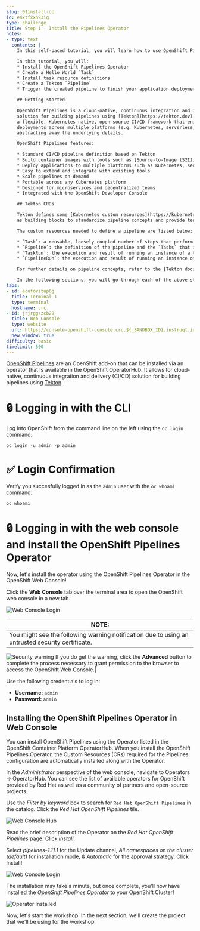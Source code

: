 ```yaml
---
slug: 01install-op
id: emxtfxxh93ig
type: challenge
title: Step 1 - Install the Pipelines Operator
notes:
- type: text
  contents: |-
    In this self-paced tutorial, you will learn how to use OpenShift Pipelines to automate the deployment of your applications.

    In this tutorial, you will:
    * Install the OpenShift Pipelines Operator
    * Create a Hello World `Task`
    * Install task resource definitions
    * Create a Tekton `Pipeline`
    * Trigger the created pipeline to finish your application deployment.

    ## Getting started

    OpenShift Pipelines is a cloud-native, continuous integration and delivery (CI/CD)
    solution for building pipelines using [Tekton](https://tekton.dev). Tekton is
    a flexible, Kubernetes-native, open-source CI/CD framework that enables automating
    deployments across multiple platforms (e.g. Kubernetes, serverless, VMs, and so forth) by
    abstracting away the underlying details.

    OpenShift Pipelines features:

    * Standard CI/CD pipeline definition based on Tekton
    * Build container images with tools such as [Source-to-Image (S2I)](https://docs.openshift.com/container-platform/latest/builds/understanding-image-builds.html#build-strategy-s2i_understanding-image-builds) and [Buildah](https://buildah.io/)
    * Deploy applications to multiple platforms such as Kubernetes, serverless, and VMs
    * Easy to extend and integrate with existing tools
    * Scale pipelines on-demand
    * Portable across any Kubernetes platform
    * Designed for microservices and decentralized teams
    * Integrated with the OpenShift Developer Console

    ## Tekton CRDs

    Tekton defines some [Kubernetes custom resources](https://kubernetes.io/docs/concepts/extend-kubernetes/api-extension/custom-resources/)
    as building blocks to standardize pipeline concepts and provide terminology that is consistent across CI/CD solutions. These custom resources are an extension of the Kubernetes API that lets users create and interact with these objects using the OpenShift CLI (`oc`), `kubectl`, and other Kubernetes tools.

    The custom resources needed to define a pipeline are listed below:

    * `Task`: a reusable, loosely coupled number of steps that perform a specific task (e.g. building a container image)
    * `Pipeline`: the definition of the pipeline and the `Tasks` that it should perform
    * `TaskRun`: the execution and result of running an instance of a task
    * `PipelineRun`: the execution and result of running an instance of a pipeline, which includes a number of `TaskRuns`

    For further details on pipeline concepts, refer to the [Tekton documentation](https://github.com/tektoncd/pipeline/tree/master/docs#learn-more) that provides an excellent guide for understanding various parameters and attributes available for defining pipelines.

    In the following sections, you will go through each of the above steps to define and invoke a pipeline. Let's get started!
tabs:
- id: ecofovztup6g
  title: Terminal 1
  type: terminal
  hostname: crc
- id: jrjrggszcb29
  title: Web Console
  type: website
  url: https://console-openshift-console.crc.${_SANDBOX_ID}.instruqt.io
  new_window: true
difficulty: basic
timelimit: 500
---
```

[OpenShift Pipelines](https://docs.openshift.com/container-platform/latest/cicd/pipelines/understanding-openshift-pipelines.html) are an OpenShift add-on that can be installed via an operator that is available in the OpenShift OperatorHub. It allows for cloud-native, continuous integration and delivery (CI/CD) solution for building pipelines using [Tekton](https://tekton.dev/).

🔒 Logging in with the CLI
=======================

Log into OpenShift from the command line on the left using the `oc login` command:

```
oc login -u admin -p admin
```

✅ Login Confirmation
==================

Verify you succesfully logged in as the `admin` user with the `oc whoami` command:

```
oc whoami
```

🔒 Logging in with the web console and install the OpenShift Pipelines Operator
===============================


Now, let's install the operator using the OpenShift Pipelines Operator in the OpenShift Web Console!

Click the **Web Console** tab over the terminal area to open the OpenShift web console in a new tab.

![Web Console Login](https://raw.githubusercontent.com/openshift-instruqt/instruqt/master/assets/middleware/pipelines/web-console-login.png)

|NOTE:|
|----|
|You might see the following warning notification due to using an untrusted security certificate.
![Security warning](https://raw.githubusercontent.com/openshift-instruqt/instruqt/master/instruqt-tracks/developing-on-openshift-getting-started/assets/security_warning.png)
If you do get the warning, click the **Advanced** button to complete the process necessary to grant permission to the browser to access the OpenShift Web Console.|



Use the following credentials to log in:

* **Username:** `admin`
* **Password:** `admin`

## Installing the OpenShift Pipelines Operator in Web Console

You can install OpenShift Pipelines using the Operator listed in the OpenShift Container Platform OperatorHub. When you install the OpenShift Pipelines Operator, the Custom Resources (CRs) required for the Pipelines configuration are automatically installed along with the Operator.

In the _Administrator_ perspective of the web console, navigate to Operators → OperatorHub. You can see the list of available operators for OpenShift provided by Red Hat as well as a community of partners and open-source projects.

Use the _Filter by keyword_ box to search for `Red Hat OpenShift Pipelines` in the catalog. Click the _Red Hat OpenShift Pipelines_ tile.

![Web Console Hub](https://raw.githubusercontent.com/openshift-instruqt/instruqt/master/assets/middleware/pipelines/web-console-hub-new.png)

Read the brief description of the Operator on the _Red Hat OpenShift Pipelines_ page. Click _Install_.

Select _pipelines-1.11.1_ for the Update channel, _All namespaces on the cluster (default)_ for installation mode, & _Automatic_ for the approval strategy. Click Install!

![Web Console Login](https://raw.githubusercontent.com/openshift-instruqt/instruqt/master/assets/middleware/pipelines/web-console-settings.png)

The installation may take a minute, but once complete, you'll now have installed the *OpenShift Pipelines Operator* to your OpenShift Cluster!

![Operator Installed](https://raw.githubusercontent.com/openshift-instruqt/instruqt/master/assets/middleware/pipelines/operator-installed.png)

Now, let's start the workshop. In the next section, we'll create the project that we'll be using for the workshop.
